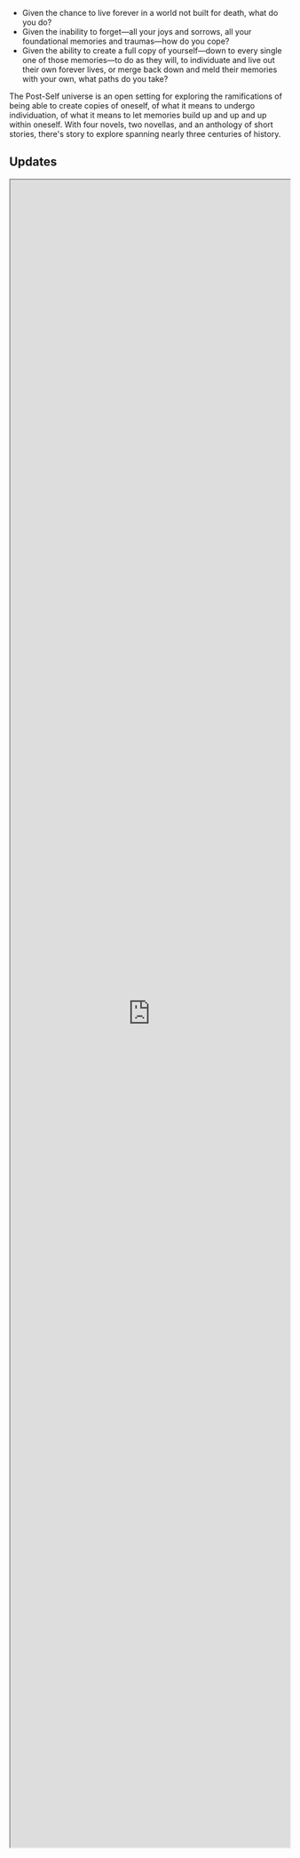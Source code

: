 ---
---

<div class="hero">
    <ul>
        <li>Given the chance to live forever in a world not built for death, what do you do?</li>
        <li>Given the inability to forget—all your joys and sorrows, all your foundational memories and traumas—how do you cope?</li>
        <li>Given the ability to create a full copy of yourself—down to every single one of those memories—to do as they will, to individuate and live out their own forever lives, or merge back down and meld their memories with your own, what paths do you take?</li>
    </ul>
</div>
<p>The Post-Self universe is an open setting for exploring the ramifications of being able to create copies of oneself, of what it means to undergo individuation, of what it means to let memories build up and up and up within oneself. With four novels, two novellas, and an anthology of short stories, there's story to explore spanning nearly three centuries of history.</p>
<!--
Alternately: "If I had a nickel for every time I accidentally wrote something with heavy plural undertones that I hadn't intended but nonetheless made me doubt my identity, I'd have two nickels! Which isn't a lot, but it is weird that it happened twice."
-->
<h2 id="home">Updates</h2>
<iframe style="width: 100%; height: 75vh" src="https://cohost.org/post-self"></iframe>
